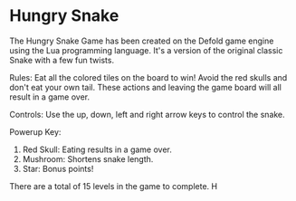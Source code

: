 # Hungry Snake

The Hungry Snake Game has been created on the Defold game engine using the Lua programming language. It's a version of the original classic Snake with a few fun twists.

Rules: Eat all the colored tiles on the board to win! Avoid the red skulls and don't eat your own tail. These actions and leaving the game board will all result in a game over.

Controls: Use the up, down, left and right arrow keys to control the snake.

Powerup Key:
1.	Red Skull: Eating results in a game over.
2.	Mushroom: Shortens snake length.
3.	Star: Bonus points!

There are a total of 15 levels in the game to complete. H

